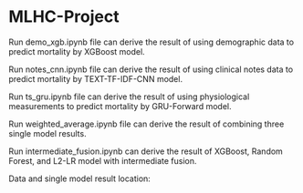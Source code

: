 # MLHC-Project

Run demo_xgb.ipynb file can derive the result of using demographic data to predict mortality by XGBoost model.

Run notes_cnn.ipynb file can derive the result of using clinical notes data to predict mortality by TEXT-TF-IDF-CNN model.

Run ts_gru.ipynb file can derive the result of using physiological measurements to predict mortality by GRU-Forward model.

Run weighted_average.ipynb file can derive the result of combining three single model results.

Run intermediate_fusion.ipynb can derive the result of XGBoost, Random Forest, and L2-LR model with intermediate fusion.

Data and single model result location: 
